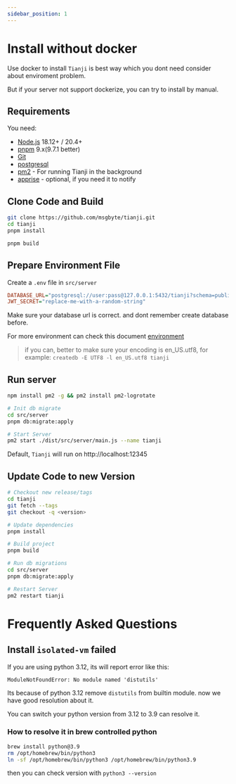 ```yaml
---
sidebar_position: 1
---
```


# Install without docker

Use docker to install `Tianji` is best way which you dont need consider about enviroment problem.

But if your server not support dockerize, you can try to install by manual.

## Requirements

You need:

- [Node.js](https://nodejs.org/en/download/) 18.12+ / 20.4+
- [pnpm](https://pnpm.io/) 9.x(9.7.1 better)
- [Git](https://git-scm.com/downloads)
- [postgresql](https://www.postgresql.org/)
- [pm2](https://pm2.keymetrics.io/) - For running Tianji in the background
- [apprise](https://github.com/caronc/apprise) - optional, if you need it to notify

## Clone Code and Build

```bash
git clone https://github.com/msgbyte/tianji.git
cd tianji
pnpm install

pnpm build
```

## Prepare Environment File

Create a `.env` file in `src/server`

```ini
DATABASE_URL="postgresql://user:pass@127.0.0.1:5432/tianji?schema=public"
JWT_SECRET="replace-me-with-a-random-string"
```

Make sure your database url is correct. and dont remember create database before.

For more environment can check this document [environment](../environment.md)

> if you can, better to make sure your encoding is en_US.utf8, for example: `createdb -E UTF8 -l en_US.utf8 tianji`

## Run server

```bash
npm install pm2 -g && pm2 install pm2-logrotate

# Init db migrate
cd src/server
pnpm db:migrate:apply

# Start Server
pm2 start ./dist/src/server/main.js --name tianji
```

Default, `Tianji` will run on http://localhost:12345

## Update Code to new Version

```bash
# Checkout new release/tags
cd tianji
git fetch --tags
git checkout -q <version>

# Update dependencies
pnpm install

# Build project
pnpm build

# Run db migrations
cd src/server
pnpm db:migrate:apply

# Restart Server
pm2 restart tianji
```

# Frequently Asked Questions

## Install `isolated-vm` failed

If you are using python 3.12, its will report error like this:

```
ModuleNotFoundError: No module named 'distutils'
```

Its because of python 3.12 remove `distutils` from builtin module. now we have good resolution about it.

You can switch your python version from 3.12 to 3.9 can resolve it.

### How to resolve it in brew controlled python

```bash
brew install python@3.9
rm /opt/homebrew/bin/python3
ln -sf /opt/homebrew/bin/python3 /opt/homebrew/bin/python3.9
```

then you can check version with `python3 --version`
